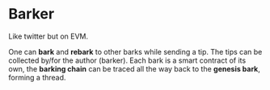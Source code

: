 # Barker
Like twitter but on EVM.

One can **bark** and **rebark** to other barks while sending a tip. The tips can be collected by/for the author (barker).
Each bark is a smart contract of its own, the **barking chain** can be traced all the way back to the **genesis bark**, forming a thread.
